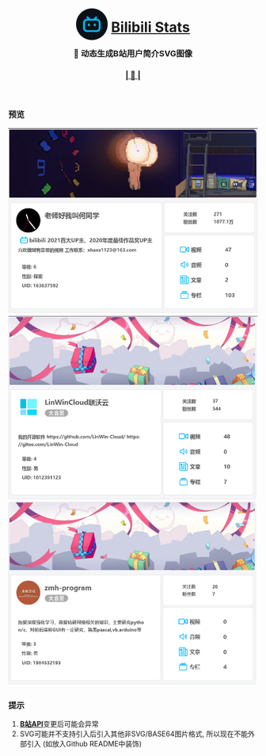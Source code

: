 <div align="center"> 

# [<img src="public/favicon.png" alt="" width="64" height="64" style="transform: translateY(16px)">](https://stats.deeptrain.net) [Bilibili Stats](https://stats.deeptrain.net)

### 🍇 动态生成B站用户简介SVG图像

### [| 👀 |](https://stats.deeptrain.net)
<br>
</div>

### 预览
![何同学](/screenshot/he.png)
![Linwin](/screenshot/linwin.png)
![zmh](/screenshot/zmh.png)

### 提示
1. [**B站API**](/http)变更后可能会异常
2. SVG可能并不支持引入后引入其他非SVG/BASE64图片格式, 所以现在不能外部引入 (如放入Github README中装饰)
